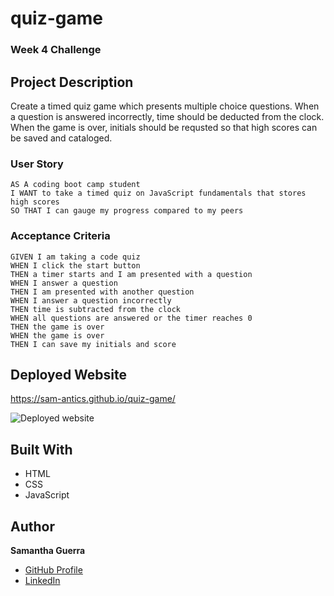 # quiz-game
### Week 4 Challenge
## Project Description
Create a timed quiz game which presents multiple choice questions. When a question is answered incorrectly, time should be deducted from the clock. When the game is over, initials should be requsted so that high scores can be saved and cataloged.
### User Story
```
AS A coding boot camp student
I WANT to take a timed quiz on JavaScript fundamentals that stores high scores
SO THAT I can gauge my progress compared to my peers
```
### Acceptance Criteria
```
GIVEN I am taking a code quiz
WHEN I click the start button
THEN a timer starts and I am presented with a question
WHEN I answer a question
THEN I am presented with another question
WHEN I answer a question incorrectly
THEN time is subtracted from the clock
WHEN all questions are answered or the timer reaches 0
THEN the game is over
WHEN the game is over
THEN I can save my initials and score
```

## Deployed Website
https://sam-antics.github.io/quiz-game/

![Deployed website](#)

## Built With
* HTML
* CSS
* JavaScript


## Author
**Samantha Guerra**

- [GitHub Profile](https://github.com/Sam-Antics)
- [LinkedIn](https://www.linkedin.com/in/seguerra/)

